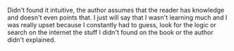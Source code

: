 Didn't found it intuitive, the author assumes that the reader has knowledge and doesn't even points that.
I just will say that I wasn't learning much and I was really upset because I constantly had to guess, look for the logic or search on the internet the stuff I didn't found on the book or the author didn't explained.
